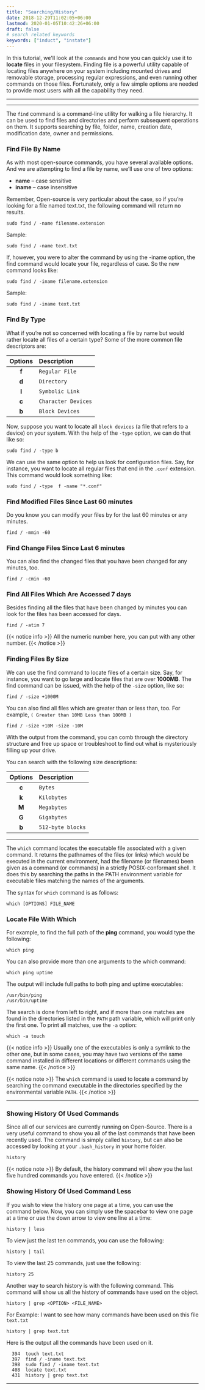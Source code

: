 ```yaml
---
title: "Searching/History"
date: 2018-12-29T11:02:05+06:00
lastmod: 2020-01-05T10:42:26+06:00
draft: false
# search related keywords
keywords: ["induct", "instate"]
---
```

In this tutorial, we'll look at the `commands` and how you can quickly use it to **locate** files in your filesystem. Finding file  is a powerful utility capable of locating files anywhere on your system including mounted drives and removable storage, processing regular expressions, and even running other commands on those files. Fortunately, only a few simple options are needed to provide most users with all the capability they need.

----
----

The `find` command is a command-line utility for walking a file hierarchy. It can be used to find files and directories and perform subsequent operations on them. It supports searching by file, folder, name, creation date, modification date, owner and permissions. 



### Find File By Name
As with most open-source commands, you have several available options. And we are attempting to find a file by name, we’ll use one of two options:

+ **name** – case sensitive
+ **iname** – case insensitive

Remember, Open-source is very particular about the case, so if you’re looking for a file named text.txt, the following command will return no results.
```
sudo find / -name filename.extension
```
Sample:
```
sudo find / -name text.txt
```
If, however, you were to alter the command by using the -iname option, the find command would locate your file, regardless of case. So the new command looks like:
```
sudo find / -iname filename.extension
```
Sample:
```
sudo find / -iname text.txt
```

### Find By Type
What if you’re not so concerned with locating a file by name but would rather locate all files of a certain type? Some of the more common file descriptors are:

|    Options| Description         | 
|:----------:|:--------------------|
| **f**     |      `Regular File` |
| **d**     |      `Directory`    |
| **l**     |      `Symbolic Link`|
| **c**     |      `Character Devices`|
| **b**     |      `Block Devices`|

Now, suppose you want to locate all `block devices` (a file that refers to a device) on your system. With the help of the `-type` option, we can do that like so:
```
sudo find / -type b
```

We can use the same option to help us look for configuration files. Say, for instance, you want to locate all regular files that end in the `.conf` extension. This command would look something like:
````
sudo find / -type  f -name "*.conf"
````
### Find Modified Files Since Last 60 minutes
Do you know you can modify your files by for the last 60 minutes or any minutes.
```
find / -mmin -60
```
### Find Change Files Since Last 6 minutes
You can also find the changed files that you have been changed for any minutes, too.
```
find / -cmin -60
```
### Find All Files Which Are Accessed 7 days
Besides finding all the files that have been changed by minutes you can look for the files has been accessed for days.
```
find / -atim 7
```
{{< notice info >}}
All the numeric number here, you can put with any other number. 
{{< /notice >}}

### Finding Files By Size
We can use the find command to locate files of a certain size. Say, for instance, you want to go large and locate files that are over **1000MB**. The find command can be issued, with the help of the `-size` option, like so:
```
find / -size +1000M
```
You can also find all files which are greater than or less than, too. For example, `( Greater than 10MB Less than 100MB )`
```
find / -size +10M -size -10M
```
With the output from the command, you can comb through the directory structure and free up space or troubleshoot to find out what is mysteriously filling up your drive.

You can search with the following size descriptions:

|    Options| Description         | 
|:----------:|:--------------------|
| **c**     |      `Bytes` |
| **k**     |      `Kilobytes`    |
| **M**     |      `Megabytes`|
| **G**     |      `Gigabytes`|
| **b**     |      `512-byte blocks`|

----

The `which` command locates the executable file associated with a given command. It returns the pathnames of the files (or links) which would be executed in the current environment, had the filename (or filenames) been given as a command (or commands) in a strictly POSIX-conformant shell. It does this by searching the paths in the PATH environment variable for executable files matching the names of the arguments.


The syntax for `which` command is as follows:
```
which [OPTIONS] FILE_NAME
```
### Locate File With Which
For example, to find the full path of the **ping** command, you would type the following:
```
which ping
```
You can also provide more than one arguments to the which command:
```
which ping uptime
```
The output will include full paths to both ping and uptime executables:
```
/usr/bin/ping
/usr/bin/uptime
```
The search is done from left to right, and if more than one matches are found in the directories listed in the `PATH` path variable, which will print only the first one. To print all matches, use the `-a` option:
```
which -a touch
```
{{< notice info >}}
Usually one of the executables is only a symlink to the other one, but in some cases, you may have two versions of the same command installed in different locations or different commands using the same name.
{{< /notice >}}

{{< notice note >}}
The `which` command is used to locate a command by searching the command executable in the directories specified by the environmental variable `PATH`.
{{< /notice >}}

----
### Showing History Of Used Commands
Since all of our services are currently running on Open-Source. There is a very useful command to show you all of the last commands that have been recently used. The command is simply called `history`, but can also be accessed by looking at your `.bash_history` in your home folder. 

```
history
```
{{< notice note >}}
By default, the history command will show you the last five hundred commands you have entered.
{{< /notice >}}

### Showing History Of Used Command Less
If you wish to view the history one page at a time, you can use the command below. Now, you can simply use the spacebar to view one page at a time or use the down arrow to view one line at a time:
```
history | less
```
To view just the last ten commands, you can use the following:
```
history | tail
```
To view the last 25 commands, just use the following:
```
history 25
```
Another way to search history is with the following command. This command will show us all the history of commands have used on the object.
```
history | grep <OPTION> <FILE_NAME>
```
For Example: I want to see how many commands have been used on this file `text.txt`
```
history | grep text.txt
```
Here is the output all the commands have been used on it.
```
  394  touch text.txt
  397  find / -iname text.txt
  398  sudo find / -iname text.txt
  408  locate text.txt
  431  history | grep text.txt
```

----